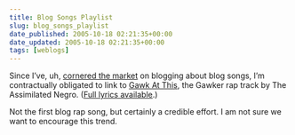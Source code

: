 ```yaml
---
title: Blog Songs Playlist
slug: blog_songs_playlist
date_published: 2005-10-18 02:21:35+00:00
date_updated: 2005-10-18 02:21:35+00:00
tags: [weblogs]
---
```

Since I’ve, uh, [cornered the market](/2004/05/10/blog_songs) on blogging about blog songs, I’m contractually obligated to link to [Gawk At This](http://theassimilatednegro.blogspot.com/2005/10/gawk-at-this-gawker-audio.html), the Gawker rap track by The Assimilated Negro. ([Full lyrics available](http://theassimilatednegro.blogspot.com/1990/04/gawk-at-this-lyrics.html).)

Not the first blog rap song, but certainly a credible effort. I am not sure we want to encourage this trend.
